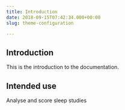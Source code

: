 ```yaml
---
title: Introduction
date: 2018-09-15T07:42:34.000+00:00
slug: theme-configuration

---
```

## Introduction

This is the introduction to the documentation.

## Intended use

Analyse and score sleep studies